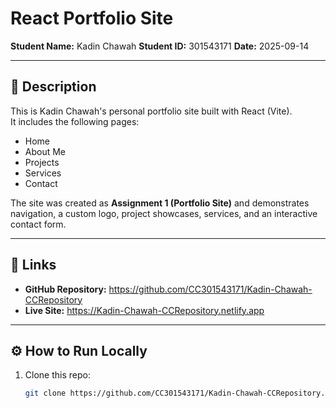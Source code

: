 # React Portfolio Site

**Student Name:** Kadin Chawah
**Student ID:** 301543171 
**Date:** 2025-09-14  

---

## 📖 Description
This is Kadin Chawah's personal portfolio site built with React (Vite).  
It includes the following pages:
- Home
- About Me
- Projects
- Services
- Contact

The site was created as **Assignment 1 (Portfolio Site)** and demonstrates navigation, a custom logo, project showcases, services, and an interactive contact form.

---

## 🔗 Links
- **GitHub Repository:** https://github.com/CC301543171/Kadin-Chawah-CCRepository 
- **Live Site:** https://Kadin-Chawah-CCRepository.netlify.app  

---

## ⚙️ How to Run Locally
1. Clone this repo:
   ```bash
   git clone https://github.com/CC301543171/Kadin-Chawah-CCRepository.git
